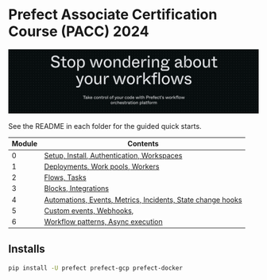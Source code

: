 # Prefect Associate Certification Course (PACC) 2024

![Alt text](prefect.png)

See the README in each folder for the guided quick starts.

|Module|Contents|
|--|---|
| 0| [Setup, Install, Authentication, Workspaces](./Module_0)|
| 1| [Deployments, Work pools, Workers](./Module_1)|
| 2| [Flows, Tasks](./Module_2)|
| 3| [Blocks, Integrations](./Module_3)|
| 4| [Automations, Events, Metrics, Incidents, State change hooks](./Module_4)|
| 5| [Custom events, Webhooks,](./Module_5)|
| 6| [Workflow patterns, Async execution](./Module_6)|

## Installs

```bash
pip install -U prefect prefect-gcp prefect-docker

```
